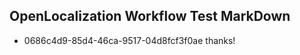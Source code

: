 ## OpenLocalization Workflow Test MarkDown
* 0686c4d9-85d4-46ca-9517-04d8fcf3f0ae thanks!

<!--HONumber=Jul16_HO5-->


